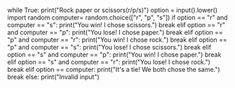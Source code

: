 while True:
    print("Rock paper or scissors(r/p/s)")
    option = input().lower()
    import random
    computer= random.choice(["r", "p", "s"])
    if option == "r" and computer == "s":
        print("You win! I chose scissors.")
        break
    elif option == "r" and computer == "p":
        print("You lose! I chose paper.")
        break
    elif option == "p" and computer == "r":
        print("You win! I chose rock.")
        break
    elif option == "p" and computer == "s":
        print("You lose! I chose scissors.")
        break
    elif option == "s" and computer == "p":
        print("You win! I chose paper.")
        break
    elif option == "s" and computer == "r":
        print("You lose! I chose rock.")
        break
    elif option == computer:
        print("It's a tie! We both chose the same.")
        break
    else:
        print("Invalid input")
